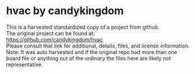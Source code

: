 
# hvac by candykingdom  
This is a harvested standardized copy of a project from github.  
The original project can be found at:  
https://github.com/candykingdom/hvac  
Please consult that link for additional, details, files, and license information.  
Note: It was auto harvested and if the original repo had more than one board file or anything out of the ordinary the files here are likely not representative.  
    